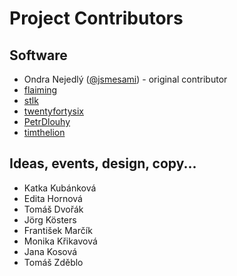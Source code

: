 Project Contributors
====================

## Software
* Ondra Nejedlý ([@jsmesami](https://twitter.com/jsmesami/)) - original contributor
* [flaiming](https://github.com/flaiming)
* [stlk](https://github.com/stlk)
* [twentyfortysix](https://github.com/twentyfortysix)
* [PetrDlouhy](https://github.com/PetrDlouhy)
* [timthelion](https://github.com/timthelion)

## Ideas, events, design, copy...
* Katka Kubánková
* Edita Hornová
* Tomáš Dvořák
* Jörg Kösters
* František Marčík
* Monika Křikavová
* Jana Kosová
* Tomáš Zděblo
